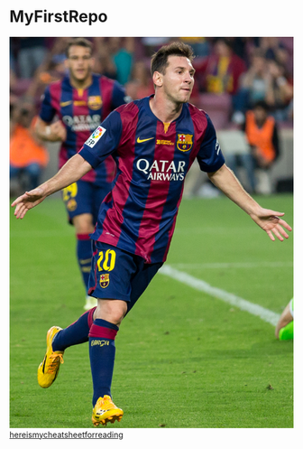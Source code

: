 # MyFirstRepo
![im putting a image of messi](https://github.com/ether63/MyFirstRepo/blob/master/Leo_Messi_(cropped).jpg)
[hereismycheatsheetforreading](https://www.markdownguide.org/cheat-sheet/)
